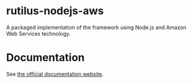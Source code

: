 # rutilus-nodejs-aws
A packaged implementation of the framework using Node.js and Amazon Web Services technology.

# Documentation
See [the official documentation website](https://gmrutilus.github.io/#/docs/bundles/nodeaws/introduction).
